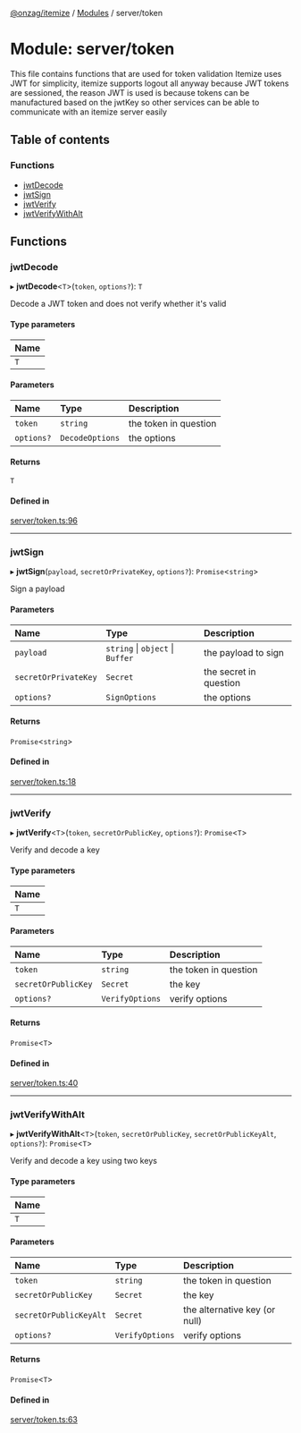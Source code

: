 [@onzag/itemize](../README.md) / [Modules](../modules.md) / server/token

# Module: server/token

This file contains functions that are used for token validation
Itemize uses JWT for simplicity, itemize supports logout all anyway
because JWT tokens are sessioned, the reason JWT is used is because
tokens can be manufactured based on the jwtKey so other services
can be able to communicate with an itemize server easily

## Table of contents

### Functions

- [jwtDecode](server_token.md#jwtdecode)
- [jwtSign](server_token.md#jwtsign)
- [jwtVerify](server_token.md#jwtverify)
- [jwtVerifyWithAlt](server_token.md#jwtverifywithalt)

## Functions

### jwtDecode

▸ **jwtDecode**<`T`\>(`token`, `options?`): `T`

Decode a JWT token and does not verify whether it's valid

#### Type parameters

| Name |
| :------ |
| `T` |

#### Parameters

| Name | Type | Description |
| :------ | :------ | :------ |
| `token` | `string` | the token in question |
| `options?` | `DecodeOptions` | the options |

#### Returns

`T`

#### Defined in

[server/token.ts:96](https://github.com/onzag/itemize/blob/f2db74a5/server/token.ts#L96)

___

### jwtSign

▸ **jwtSign**(`payload`, `secretOrPrivateKey`, `options?`): `Promise`<`string`\>

Sign a payload

#### Parameters

| Name | Type | Description |
| :------ | :------ | :------ |
| `payload` | `string` \| `object` \| `Buffer` | the payload to sign |
| `secretOrPrivateKey` | `Secret` | the secret in question |
| `options?` | `SignOptions` | the options |

#### Returns

`Promise`<`string`\>

#### Defined in

[server/token.ts:18](https://github.com/onzag/itemize/blob/f2db74a5/server/token.ts#L18)

___

### jwtVerify

▸ **jwtVerify**<`T`\>(`token`, `secretOrPublicKey`, `options?`): `Promise`<`T`\>

Verify and decode a key

#### Type parameters

| Name |
| :------ |
| `T` |

#### Parameters

| Name | Type | Description |
| :------ | :------ | :------ |
| `token` | `string` | the token in question |
| `secretOrPublicKey` | `Secret` | the key |
| `options?` | `VerifyOptions` | verify options |

#### Returns

`Promise`<`T`\>

#### Defined in

[server/token.ts:40](https://github.com/onzag/itemize/blob/f2db74a5/server/token.ts#L40)

___

### jwtVerifyWithAlt

▸ **jwtVerifyWithAlt**<`T`\>(`token`, `secretOrPublicKey`, `secretOrPublicKeyAlt`, `options?`): `Promise`<`T`\>

Verify and decode a key using two keys

#### Type parameters

| Name |
| :------ |
| `T` |

#### Parameters

| Name | Type | Description |
| :------ | :------ | :------ |
| `token` | `string` | the token in question |
| `secretOrPublicKey` | `Secret` | the key |
| `secretOrPublicKeyAlt` | `Secret` | the alternative key (or null) |
| `options?` | `VerifyOptions` | verify options |

#### Returns

`Promise`<`T`\>

#### Defined in

[server/token.ts:63](https://github.com/onzag/itemize/blob/f2db74a5/server/token.ts#L63)
